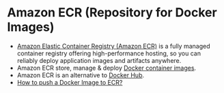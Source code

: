 # Amazon ECR (Repository for Docker Images)
- [Amazon Elastic Container Registry (Amazon ECR)](https://aws.amazon.com/ecr/) is a fully managed container registry offering high-performance hosting, so you can reliably deploy application images and artifacts anywhere.
- Amazon ECR store, manage & deploy [Docker container images](../../../1_HLDDesignComponents/6_DevOps/Docker/Readme.md).
- Amazon ECR is an alternative to [Docker Hub](https://hub.docker.com/).
- [How to push a Docker Image to ECR?](https://docs.aws.amazon.com/AmazonECR/latest/userguide/docker-push-ecr-image.html)